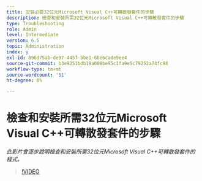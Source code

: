 ```yaml
---
title: 安裝必要32位元Microsoft Visual C++可轉散發套件的步驟
description: 檢查和安裝所需32位元Microsoft Visual C++可轉散發套件的步驟
type: Troubleshooting
role: Admin
level: Intermediate
version: 6.5
topic: Administration
index: y
exl-id: 896d75ab-de97-445f-bbe1-6be6cade9ee4
source-git-commit: b3e9251bdb18a008be95c1fa9e5c79252a74fc98
workflow-type: tm+mt
source-wordcount: '51'
ht-degree: 0%

---
```


# 檢查和安裝所需32位元Microsoft Visual C++可轉散發套件的步驟

*此影片會逐步說明檢查和安裝所需32位元Microsoft Visual C++可轉散發套件的程式。*

>[!VIDEO](https://video.tv.adobe.com/v/335520?quality=12&learn=on)
